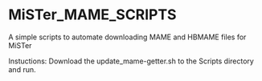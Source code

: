 # MiSTer_MAME_SCRIPTS
A simple scripts to automate downloading MAME and HBMAME files for MiSTer

Instuctions: 
Download the update_mame-getter.sh to the Scripts directory and run.
